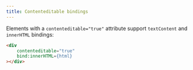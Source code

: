 ```yaml
---
title: Contenteditable bindings
---
```


Elements with a `contenteditable="true"` attribute support `textContent` and `innerHTML` bindings:

```html
<div
	contenteditable="true"
	bind:innerHTML={html}
></div>
```